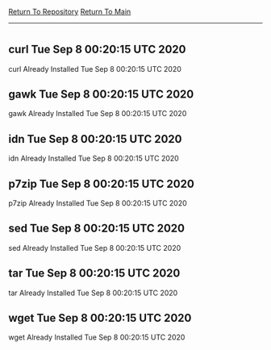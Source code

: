 [Return To Repository](https://github.com/deathbybandaid/piholeparser/)
[Return To Main](https://github.com/deathbybandaid/piholeparser/blob/master/RecentRunLogs/Mainlog.md)
____________________________________
# 
## curl Tue Sep  8 00:20:15 UTC 2020
curl Already Installed Tue Sep  8 00:20:15 UTC 2020
## gawk Tue Sep  8 00:20:15 UTC 2020
gawk Already Installed Tue Sep  8 00:20:15 UTC 2020
## idn Tue Sep  8 00:20:15 UTC 2020
idn Already Installed Tue Sep  8 00:20:15 UTC 2020
## p7zip Tue Sep  8 00:20:15 UTC 2020
p7zip Already Installed Tue Sep  8 00:20:15 UTC 2020
## sed Tue Sep  8 00:20:15 UTC 2020
sed Already Installed Tue Sep  8 00:20:15 UTC 2020
## tar Tue Sep  8 00:20:15 UTC 2020
tar Already Installed Tue Sep  8 00:20:15 UTC 2020
## wget Tue Sep  8 00:20:15 UTC 2020
wget Already Installed Tue Sep  8 00:20:15 UTC 2020
